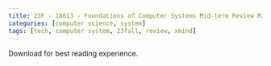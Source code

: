 ```yaml
---
title: 23F - 18613 - Foundations of Computer Systems Mid-term Review Mindmap
categories: [computer science, system]
tags: [tech, computer system, 23fall, review, xmind]
---
```


Download for best reading experience.

<object data="{{ site.baseurl }}/assets/pdf/2023-10-09-midterm/18613-computer-systems-midterm.pdf" type="application/pdf" width="100%" height="1000px">
</object>
